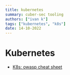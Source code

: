 ```yaml
---
title: kubernetes
summary: cuber-sec tooling
authors: ["ivan k"]
tags: ["kubernetes", "k8s"]
date: 14-10-2022
---
```


# Kubernetes

- [K8s: owasp cheat sheet](https://cheatsheetseries.owasp.org/cheatsheets/Kubernetes_Security_Cheat_Sheet.html)

